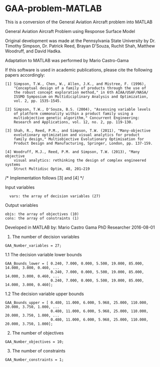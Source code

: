 # GAA-problem-MATLAB
This is a conversion of the General Aviation Aircraft problem into MATLAB

General Aviation Aircraft Problem using Response Surface Model
 
Original development was made at the Pennsylvania State University by
Dr. Timothy Simpson, Dr. Patrick Reed, Brayan D'Souza, Ruchit Shah,
Matthew Woodruff, and David Hadka.  

Adaptation to MATLAB was performed by Mario Castro-Gama

If this software is used in
academic publications, please cite the following papers accordingly:

    [1] Simpson, T.W., Chen, W., Allen, J.K., and Mistree, F. (1996),
        "Conceptual design of a family of products through the use of
        the robust concept exploration method," in 6th AIAA/USAF/NASA/
        ISSMO Symposium on Multidiciplinary Analysis and Optimization,
        vol. 2, pp. 1535-1545. 
       
    [2] Simpson, T.W., D'Souza, B.S. (2004), "Assessing variable levels
        of platform commonality within a product family using a
        multiobjective genetic algorithm," Concurrent Engineering:
        Research and Applications, vol. 12, no. 2, pp. 119-130.
 
    [3] Shah, R., Reed, P.M., and Simpson, T.W. (2011), "Many-objective
        evolutionary optimization and visual analytics for product
        family design," Multiobjective Evolutionary Optimisation for
        Product Design and Manufacturing, Springer, London, pp. 137-159.
   
    [4] Woodruff, M.J., Reed, P.M. and Simpson, T.W. (2013), "Many objective 
        visual analytics: rethinking the design of complex engineered systems 
        Struct Multidisc Optim, 48, 201–219

/* Implementation follows [3] and [4] */

 Input variables
 ```
   vars: the array of decision variables (27)
```
 Output variables
   ```
   objs: the array of objectives (10)
   cons: the array of constraints (1)
```
  Developed in MATLAB by:
  Mario Castro Gama
  PhD Researcher
  2016-08-01

  

1. The number of decision variables
 ```
 GAA_Number_variables = 27;
 ```
 1.1 The decision variable lower bounds
 ```
 GAA_Bounds_lower = [ 0.240, 7.000, 0.000, 5.500, 19.000, 85.000, 14.000, 3.000, 0.460, ...
                      0.240, 7.000, 0.000, 5.500, 19.000, 85.000, 14.000, 3.000, 0.460, ...
                      0.240, 7.000, 0.000, 5.500, 19.000, 85.000, 14.000, 3.000, 0.460];
 ```   
 1.2 The decision variable upper bounds
 ```
 GAA_Bounds_upper = [ 0.480, 11.000, 6.000, 5.968, 25.000, 110.000, 20.000, 3.750, 1.000, ...
                      0.480, 11.000, 6.000, 5.968, 25.000, 110.000, 20.000, 3.750, 1.000, ...
                      0.480, 11.000, 6.000, 5.968, 25.000, 110.000, 20.000, 3.750, 1.000];
```
2. The number of objectives
 ```
 GAA_Number_objectives = 10;
```
3. The number of constraints
 ```
 GAA_Number_constraints = 1;
```
